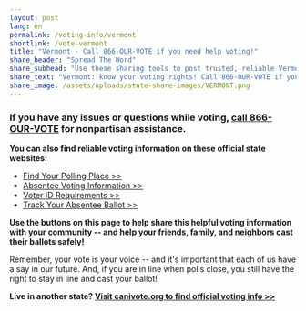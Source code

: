 ```yaml
---
layout: post
lang: en
permalink: /voting-info/vermont
shortlink: /vote-vermont
title: "Vermont - Call 866-OUR-VOTE if you need help voting!"
share_header: "Spread The Word"
share_subhead: "Use these sharing tools to post trusted, reliable Vermont voting information!"
share_text: "Vermont: know your voting rights! Call 866-OUR-VOTE if you need help voting, or use these official resources."
share_image: /assets/uploads/state-share-images/VERMONT.png
---
```

### **If you have any issues or questions while voting, [call 866-OUR-VOTE](tel:8666878683) for nonpartisan assistance.**

**You can also find reliable voting information on these official state websites:**

* [Find Your Polling Place >>](https://www.mvp.sec.state.vt.us/)
* [Absentee Voting Information >>](https://sos.vermont.gov/elections/voters/early-absentee-voting/)
* [Voter ID Requirements >>](https://sos.vermont.gov/elections/voters/registration/)
* [Track Your Absentee Ballot >>](https://mvp.vermont.gov/)

**Use the buttons on this page to help share this helpful voting information with your community -- and help your friends, family, and neighbors cast their ballots safely!**

Remember, your vote is your voice -- and it's important that each of us have a say in our future. And, if you are in line when polls close, you still have the right to stay in line and cast your ballot!

**Live in another state? [Visit canivote.org to find official voting info >>](https://canivote.org)**
